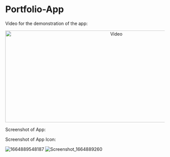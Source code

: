 # Portfolio-App

Video for the demonstration of the app:

<p align="center">
<img src="[https://raw.githubusercontent.com/andresz1/size-limit-action/master/assets/pr.png](https://user-images.githubusercontent.com/60324273/193831505-90d1f5d6-524f-4e94-94dc-25a3fc34bd35.mp4)"
  alt="Video"
  width="686" height="289">
</p>

Screenshot of App:



Screenshot of App Icon:

![1664889548187](https://user-images.githubusercontent.com/60324273/193831814-de4f3ba3-7289-42e3-a0d6-34d20bdda8a4.jpg)
![Screenshot_1664889260](https://user-images.githubusercontent.com/60324273/193831827-25b06fe5-de17-4447-a170-ecfc9b6a2fd2.png)

